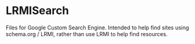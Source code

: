 # LRMISearch
Files for Google Custom Search Engine. Intended to help find sites using schema.org / LRMI, rather than use LRMI to help find resources.
